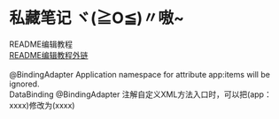 私藏笔记  ヾ(≧O≦)〃嗷~
=
README编辑教程</br>
[README编辑教程外链](https://blog.csdn.net/luofeixiongsix/article/details/80841575 "教程外链")
</br>
</br>
@BindingAdapter  Application namespace for attribute app:items will be ignored.</br>
DataBinding @BindingAdapter  注解自定义XML方法入口时，可以把(app：xxxx)修改为(xxxx)


